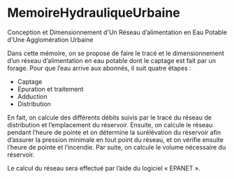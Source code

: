 # MemoireHydrauliqueUrbaine

Conception et Dimensionnement d'Un Réseau d’alimentation en Eau Potable d'Une Agglomération Urbaine


Dans cette mémoire, on se propose de faire le tracé et le dimensionnement d’un réseau d’alimentation en eau potable dont le captage est fait par un forage.
Pour que l’eau arrive aux abonnés, il suit quatre étapes :

-	Captage
-	Epuration et traitement
-	Adduction
-	Distribution

En fait, on calcule des différents débits suivis par le tracé du réseau de distribution et l’emplacement du réservoir. Ensuite, on calcule le réseau pendant l’heure de pointe et on détermine la surélévation du réservoir afin d’assurer la pression minimale en tout point du réseau, et on vérifie ensuite l’heure de pointe et l’incendie. Par suite, on calcule le volume nécessaire du réservoir.

Le calcul du réseau sera effectué par l’aide du logiciel « EPANET ».
